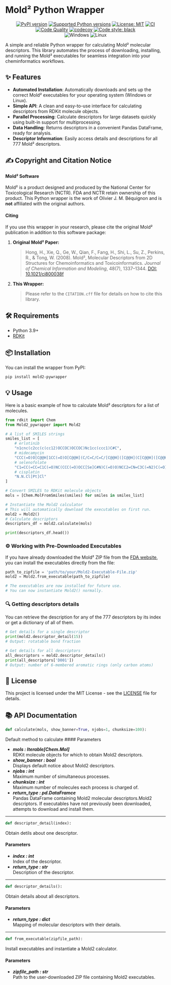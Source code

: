 # Mold² Python Wrapper

<!-- Badges -->
<div align="center">

[![PyPI version](https://img.shields.io/pypi/v/mold2-pywrapper.svg)](https://pypi.org/project/mold2-pywrapper/)
[![Supported Python versions](https://img.shields.io/pypi/pyversions/mold2-pywrapper.svg)](https://pypi.org/project/mold2-pywrapper/)
[![License: MIT](https://img.shields.io/badge/License-MIT-yellow.svg)](https://opensource.org/licenses/MIT)
[![CI](https://github.com/OlivierBeq/Mold2_pywrapper/actions/workflows/ci.yml/badge.svg)](https://github.com/OlivierBeq/Mold2_pywrapper/actions/workflows/ci.yml)
[![Code Quality](https://github.com/OlivierBeq/Mold2_pywrapper/actions/workflows/linting.yml/badge.svg)](https://github.com/OlivierBeq/Mold2_pywrapper/actions/workflows/linting.yml)
[![codecov](https://codecov.io/gh/OlivierBeq/Mold2_pywrapper/graph/badge.svg?token=Q49XHK5FLB)](https://codecov.io/gh/OlivierBeq/Mold2_pywrapper)
[![Code style: black](https://img.shields.io/badge/code%20style-black-000000.svg)](https://github.com/psf/black)
<br>
![Windows](https://img.shields.io/badge/Windows-0078D6?style=for-the-badge&logo=windows&logoColor=white)
![Linux](https://img.shields.io/badge/Linux-FCC624?style=for-the-badge&logo=linux&logoColor=black)

</div>


A simple and reliable Python wrapper for calculating Mold² molecular descriptors. This library automates the process of downloading, installing, and running the Mold² executables for seamless integration into your cheminformatics workflows.

## ✨ Features

-   **Automated Installation**: Automatically downloads and sets up the correct Mold² executables for your operating system (Windows or Linux).
-   **Simple API**: A clean and easy-to-use interface for calculating descriptors from RDKit molecule objects.
-   **Parallel Processing**: Calculate descriptors for large datasets quickly using built-in support for multiprocessing.
-   **Data Handling**: Returns descriptors in a convenient Pandas DataFrame, ready for analysis.
-   **Descriptor Information**: Easily access details and descriptions for all 777 Mold² descriptors.

## ✍️ Copyright and Citation Notice

#### Mold² Software
Mold² is a product designed and produced by the National Center for Toxicological Research (NCTR). FDA and NCTR retain ownership of this product. This Python wrapper is the work of Olivier J. M. Béquignon and is **not** affiliated with the original authors.

#### Citing
If you use this wrapper in your research, please cite the original Mold² publication in addition to this software package:

1.  **Original Mold² Paper:**
    > Hong, H., Xie, Q., Ge, W., Qian, F., Fang, H., Shi, L., Su, Z., Perkins, R., & Tong, W. (2008). Mold², Molecular Descriptors from 2D Structures for Chemoinformatics and Toxicoinformatics. *Journal of Chemical Information and Modeling*, 48(7), 1337–1344.
    > [DOI: 10.1021/ci800038f](https://doi.org/10.1021/ci800038f)

2.  **This Wrapper:**
    > Please refer to the `CITATION.cff` file for details on how to cite this library.


## 🛠️ Requirements

-   Python 3.9+
-   [RDKit](https://www.rdkit.org/docs/Install.html)

## 📦 Installation

You can install the wrapper from PyPI:

```bash
pip install mold2-pywrapper
```

## 💡  Usage

Here is a basic example of how to calculate Mold² descriptors for a list of molecules.

```python
from rdkit import Chem
from Mold2_pywrapper import Mold2

# A list of SMILES strings
smiles_list = [
    # erlotinib
    "n1cnc(c2cc(c(cc12)OCCOC)OCCOC)Nc1cc(ccc1)C#C",
    # midecamycin
    "CCC(=O)O[C@@H]1CC(=O)O[C@@H](C/C=C/C=C/[C@@H]([C@@H](C[C@@H]([C@@H]([C@H]1OC)O[C@H]2[C@@H]([C@H]([C@@H]([C@H](O2)C)O[C@H]3C[C@@]([C@H]([C@@H](O3)C)OC(=O)CC)(C)O)N(C)C)O)CC=O)C)O)C",
    # selenofolate
    "C1=CC(=CC=C1C(=O)NC(CCC(=O)OCC[Se]C#N)C(=O)O)NCC2=CN=C3C(=N2)C(=O)NC(=N3)N",
    # cisplatin
    "N.N.Cl[Pt]Cl"
]

# Convert SMILES to RDKit molecule objects
mols = [Chem.MolFromSmiles(smiles) for smiles in smiles_list]

# Instantiate the Mold2 calculator
# This will automatically download the executables on first run.
mold2 = Mold2()
# Calculate descriptors
descriptors_df = mold2.calculate(mols)

print(descriptors_df.head())
```


### ⚙️ Working with Pre-Downloaded Executables

If you have already downloaded the Mold² ZIP file from the [FDA website](https://www.fda.gov/science-research/bioinformatics-tools/mold2), you can install the executables directly from the file:

```python
path_to_zipfile = 'path/to/your/Mold2-Executable-File.zip'
mold2 = Mold2.from_executable(path_to_zipfile)

# The executables are now installed for future use.
# You can now instantiate Mold2() normally.
```

### 🔍 Getting descriptors details

You can retrieve the description for any of the 777 descriptors by its index or get a dictionary of all of them.

```python
# Get details for a single descriptor
print(mold2.descriptor_detail(15))
# Output: rotatable bond fraction

# Get details for all descriptors
all_descriptors = mold2.descriptor_details()
print(all_descriptors['D001'])
# Output: number of 6-membered aromatic rings (only carbon atoms)
```

## 📄 License

This project is licensed under the MIT License - see the [LICENSE](https://github.com/OlivierBeq/Mold2_pywrapper/blob/master/LICENSE) file for details.

## 📚 API Documentation

```python
def calculate(mols, show_banner=True, njobs=1, chunksize=100):
```

Default method to calculate #### Parameters

- ***mols  : Iterable[Chem.Mol]***  
  RDKit molecule objects for which to obtain Mold2 descriptors.
- ***show_banner  : bool***  
  Displays default notice about Mold2 descriptors.
- ***njobs  : int***  
  Maximum number of simultaneous processes.
- ***chunksize  : int***  
  Maximum number of molecules each process is charged of.
- ***return_type  : pd.DataFramce***  
  Pandas DataFrame containing Mold2 molecular descriptors.Mold2 descriptors.
  If executables have not previously been downloaded, attempts to download and install them.

________________

```python
def descriptor_detail(index):
```

Obtain detils about one descriptor.

#### Parameters

- ***index  : int***  
  Index of the descriptor.
- ***return_type  : str***  
  Description of the descriptor.

________________

```python
def descriptor_details():
```

Obtain details about all descriptors.

#### Parameters

- ***return_type  : dict***  
  Mapping of molecular descriptors with their details.

________________

```python
def from_executable(zipfile_path):
```

Install executables and instantiate a Mold2 calculator.

#### Parameters

- ***zipfile_path  : str***  
  Path to the user-downloaded ZIP file containing Mold2 executables.
